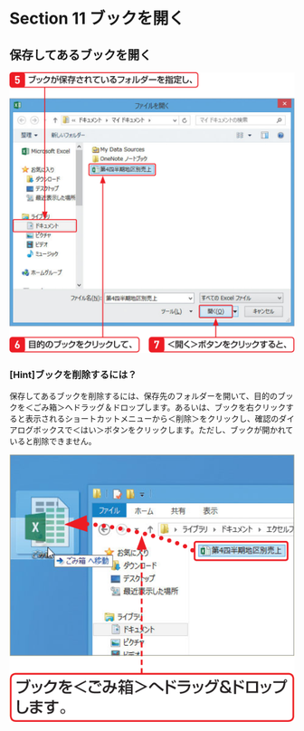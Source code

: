 # Section 11 ブックを開く

## 保存してあるブックを開く

![](005.png)

### [Hint]ブックを削除するには？

保存してあるブックを削除するには、保存先のフォルダーを開いて、目的のブックを＜ごみ箱＞へドラッグ＆ドロップします。あるいは、ブックを右クリックすると表示されるショートカットメニューから＜削除＞をクリックし、確認のダイアログボックスで＜はい＞ボタンをクリックします。ただし、ブックが開かれていると削除できません。

![hint](006.png)